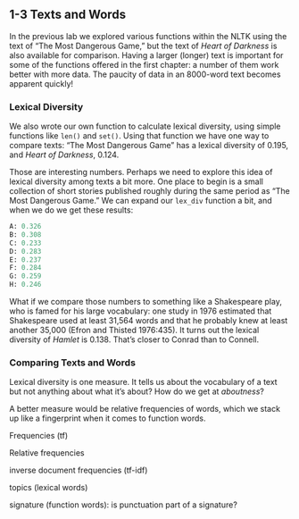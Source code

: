 ## 1-3 Texts and Words

In the previous lab we explored various functions within the NLTK using the text of “The Most Dangerous Game,” but the text of _Heart of Darkness_ is also available for comparison. Having a larger (longer) text is important for some of the functions offered in the first chapter: a number of them work better with more data. The paucity of data in an 8000-word text becomes apparent quickly!



### Lexical Diversity

We also wrote our own function to calculate lexical diversity, using simple functions like `len()` and `set()`. Using that function we have one way to compare texts: “The Most Dangerous Game” has a lexical diversity of 0.195, and _Heart of Darkness_, 0.124.

Those are interesting numbers. Perhaps we need to explore this idea of lexical diversity among texts a bit more. One place to begin is a small collection of short stories published roughly during the same period as “The Most Dangerous Game.” We can expand our `lex_div` function a bit, and when we do we get these results:

```python
A: 0.326
B: 0.308
C: 0.233
D: 0.283
E: 0.237
F: 0.284
G: 0.259
H: 0.246
```

What if we compare those numbers to something like a Shakespeare play, who is famed for his large vocabulary: one study in 1976 estimated that Shakespeare used at least 31,564 words and that he probably knew at least another 35,000 (Efron and Thisted 1976:435). It turns out the lexical diversity of _Hamlet_ is 0.138. That’s closer to Conrad than to Connell.

### Comparing Texts and Words

Lexical diversity is one measure. It tells us about the vocabulary of a text but not anything about what it’s about? How do we get at *aboutness*? 

A better measure would be relative frequencies of words, which we stack up like a fingerprint when it comes to function words.

Frequencies (tf)

Relative frequencies

inverse document frequencies (tf-idf)

topics (lexical words)

signature (function words): is punctuation part of a signature?

